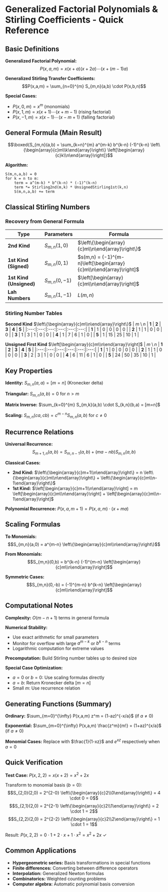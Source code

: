 # Generalized Factorial Polynomials & Stirling Coefficients - Quick Reference

## Basic Definitions

**Generalized Factorial Polynomial:**
$$P(x,a,m) = x(x+a)(x+2a)\cdots(x+(m-1)a)$$

**Generalized Stirling Transfer Coefficients:**
$$P(x,a,m) = \sum_{n=0}^{m} S_{m,n}(a,b) \cdot P(x,b,n)$$

**Special Cases:**
- $P(x,0,m) = x^m$ (monomials)
- $P(x,1,m) = x(x+1)\cdots(x+m-1)$ (rising factorial)
- $P(x,-1,m) = x(x-1)\cdots(x-m+1)$ (falling factorial)

## General Formula (Main Result)

$$\boxed{S_{m,n}(a,b) = \sum_{k=n}^{m} a^{m-k} b^{k-n} (-1)^{k-n} \left\{\begin{array}{c}m\\k\end{array}\right\} \left[\begin{array}{c}k\\n\end{array}\right]}$$

**Algorithm:**
```
S(m,n,a,b) = 0
for k = n to m:
    term = a^(m-k) * b^(k-n) * (-1)^(k-n)
    term *= Stirling2nd(m,k) * UnsignedStirling1st(k,n)
    S(m,n,a,b) += term
```

## Classical Stirling Numbers

### Recovery from General Formula

| Type | Parameters | Formula |
|------|------------|---------|
| **2nd Kind** | $S_{m,n}(1,0)$ | $\left\{\begin{array}{c}m\\n\end{array}\right\}$ |
| **1st Kind (Signed)** | $S_{m,n}(0,1)$ | $s(m,n) = (-1)^{m-n}\left[\begin{array}{c}m\\n\end{array}\right]$ |
| **1st Kind (Unsigned)** | $S_{m,n}(0,-1)$ | $\left[\begin{array}{c}m\\n\end{array}\right]$ |
| **Lah Numbers** | $S_{m,n}(1,-1)$ | $L(m,n)$ |

### Stirling Number Tables

**Second Kind** $\left\{\begin{array}{c}m\\n\end{array}\right\}$
| $m \setminus n$ | **1** | **2** | **3** | **4** | **5** |
|:---:|:---:|:---:|:---:|:---:|:---:|
| **1** | 1 | 0 | 0 | 0 | 0 |
| **2** | 1 | 1 | 0 | 0 | 0 |
| **3** | 1 | 3 | 1 | 0 | 0 |
| **4** | 1 | 7 | 6 | 1 | 0 |
| **5** | 1 | 15 | 25 | 10 | 1 |

**Unsigned First Kind** $\left[\begin{array}{c}m\\n\end{array}\right]$
| $m \setminus n$ | **1** | **2** | **3** | **4** | **5** |
|:---:|:---:|:---:|:---:|:---:|:---:|
| **1** | 1 | 0 | 0 | 0 | 0 |
| **2** | 1 | 1 | 0 | 0 | 0 |
| **3** | 2 | 3 | 1 | 0 | 0 |
| **4** | 6 | 11 | 6 | 1 | 0 |
| **5** | 24 | 50 | 35 | 10 | 1 |

## Key Properties

**Identity:** $S_{m,n}(a,a) = [m=n]$ (Kronecker delta)

**Triangular:** $S_{m,n}(a,b) = 0$ for $n > m$

**Matrix Inverse:** $\sum_{k=0}^{m} S_{m,k}(a,b) \cdot S_{k,n}(b,a) = [m=n]$

**Scaling:** $S_{m,n}(ca,cb) = c^{m-n} S_{m,n}(a,b)$ for $c \neq 0$

## Recurrence Relations

**Universal Recurrence:**
$$S_{m+1,n}(a,b) = S_{m,n-1}(a,b) + (ma - nb) S_{m,n}(a,b)$$

**Classical Cases:**
- **2nd Kind:** $\left\{\begin{array}{c}m+1\\n\end{array}\right\} = n \left\{\begin{array}{c}m\\n\end{array}\right\} + \left\{\begin{array}{c}m\\n-1\end{array}\right\}$
- **1st Kind:** $\left[\begin{array}{c}m+1\\n\end{array}\right] = m \left[\begin{array}{c}m\\n\end{array}\right] + \left[\begin{array}{c}m\\n-1\end{array}\right]$

**Polynomial Recurrence:** $P(x,a,m+1) = P(x,a,m) \cdot (x + ma)$

## Scaling Formulas

**To Monomials:**
$$S_{m,n}(a,0) = a^{m-n} \left\{\begin{array}{c}m\\n\end{array}\right\}$$

**From Monomials:**
$$S_{m,n}(0,b) = b^{k-n} (-1)^{m-n} \left[\begin{array}{c}m\\n\end{array}\right]$$

**Symmetric Cases:**
$$S_{m,n}(0,-b) = (-1)^{m-n} b^{k-n} \left[\begin{array}{c}m\\n\end{array}\right]$$

## Computational Notes

**Complexity:** $O(m-n+1)$ terms in general formula

**Numerical Stability:** 
- Use exact arithmetic for small parameters
- Monitor for overflow with large $a^{m-k}$ or $b^{k-n}$ terms
- Logarithmic computation for extreme values

**Precomputation:** Build Stirling number tables up to desired size

**Special Case Optimization:**
- $a=0$ or $b=0$: Use scaling formulas directly
- $a=b$: Return Kronecker delta $[m=n]$
- Small $m$: Use recurrence relation

## Generating Functions (Summary)

**Ordinary:** $\sum_{m=0}^{\infty} P(x,a,m) z^m = (1-az)^{-x/a}$ (if $a \neq 0$)

**Exponential:** $\sum_{m=0}^{\infty} P(x,a,m) \frac{z^m}{m!} = (1+az)^{x/a}$ (if $a \neq 0$)

**Monomial Cases:** Replace with $\frac{1}{1-xz}$ and $e^{xz}$ respectively when $a=0$

## Quick Verification

**Test Case:** $P(x,2,2) = x(x+2) = x^2 + 2x$

Transform to monomial basis $(b=0)$:
$$S_{2,0}(2,0) = 2^{2-0} \left\{\begin{array}{c}2\\0\end{array}\right\} = 4 \cdot 0 = 0$$
$$S_{2,1}(2,0) = 2^{2-1} \left\{\begin{array}{c}2\\1\end{array}\right\} = 2 \cdot 1 = 2$$
$$S_{2,2}(2,0) = 2^{2-2} \left\{\begin{array}{c}2\\2\end{array}\right\} = 1 \cdot 1 = 1$$

Result: $P(x,2,2) = 0 \cdot 1 + 2 \cdot x + 1 \cdot x^2 = x^2 + 2x$ ✓

## Common Applications

- **Hypergeometric series:** Basis transformations in special functions
- **Finite differences:** Converting between difference operators
- **Interpolation:** Generalized Newton formulas
- **Combinatorics:** Weighted counting problems
- **Computer algebra:** Automatic polynomial basis conversion
